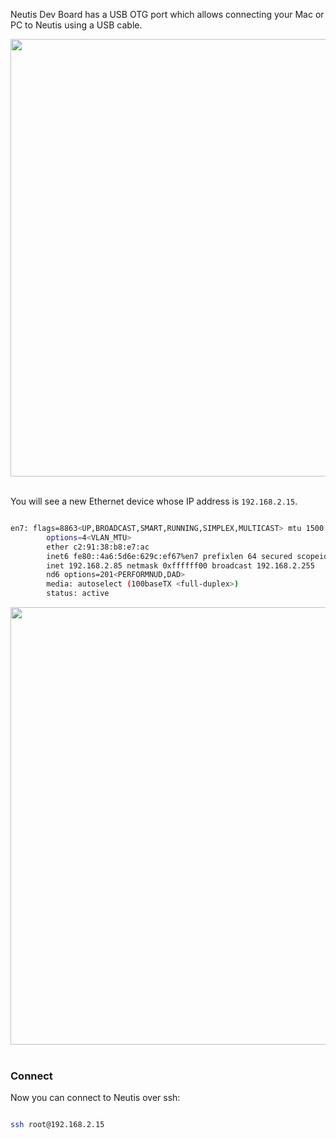 
Neutis Dev Board has a USB OTG port which allows connecting your Mac or PC to Neutis using a USB cable.

<div style="text-align: center;"><img src="../../img/connectivity/neutis_usb_otg_connected.png" style="width: 700px;"></div><br>

You will see a new Ethernet device whose IP address is ```192.168.2.15```.

```bash

en7: flags=8863<UP,BROADCAST,SMART,RUNNING,SIMPLEX,MULTICAST> mtu 1500
        options=4<VLAN_MTU>
        ether c2:91:38:b8:e7:ac
        inet6 fe80::4a6:5d6e:629c:ef67%en7 prefixlen 64 secured scopeid 0x10
        inet 192.168.2.85 netmask 0xffffff00 broadcast 192.168.2.255
        nd6 options=201<PERFORMNUD,DAD>
        media: autoselect (100baseTX <full-duplex>)
        status: active


```

<div style="text-align: center;"><img src="../../img/connectivity/new_ethernet_device.png" style="width: 700px;"></div><br>

### Connect

Now you can connect to Neutis over ssh:

```bash

ssh root@192.168.2.15

```
